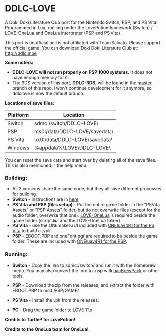 # DDLC-LOVE
A Doki Doki Literature Club port for the Nintendo Switch, PSP, and PS Vita! Programmed in Lua, running under the LovePotion framework (Switch) / LOVE-OneLua and OneLua interpreter (PSP and PS Vita)

This port is unofficial and is not affiliated with Team Salvato. Please support the official game. You can download Doki Doki Literature Club at: http://ddlc.moe

**Some note/s:**
- **DDLC-LOVE will not run properly on PSP 1000 systems.** It does not have enough memory for it.
- The 3DS version of this port, **DDLC-3DS**, will be found in the [master](https://github.com/LukeZGD/DDLC-LOVE/tree/master) branch of this repo. I won't continue development for it anymore, so ddlclove is now the default branch.

**Locations of save files:**

| Platform | Location                            |
|----------|-------------------------------------|
| Switch   | sdmc:/switch/DDLC-LOVE/             |
| PSP      | ms0:/data/DDLC-LOVE/savedata/       |
| PS Vita  | ux0:/data/DDLC-LOVE/savedata/       |
| Windows  | %appdata%\LOVE\DDLC-LOVE\           |

You can reset the save data and start over by deleting all of the save files. This is also mentioned in the help menu.

### Building:
- All 3 versions share the same code, but they all have different processes for building.
- **Switch** - Instructions are in [here](https://github.com/TurtleP/LovePotion/wiki/Packaging-Your-Game)
- **PS Vita and PSP (files setup)** - Put the entire game folder in the "PSVita Assets" or "PSP Assets" folder, but do not overwrite files (except for the audio folder, overwrite that one). [LOVE-OneLua](https://github.com/LukeZGD/LOVE-OneLua) is required beside the game folder (script.lua and the LOVE-OneLua folder). 
- **PS Vita** - use the ONEmakerGUI included with [ONEluav4R1 for the PS Vita](http://onelua.x10.mx/vita/ONEluaVita4R1.rar) to build a .vpk. 
- **PSP** - EBOOT.PBP and oneFont.pgf are required to be beside the game folder. These are included with [ONEluav4R1 for the PSP](http://onelua.x10.mx/psp/ONEluav4R1.rar).

### Running:
- **Switch** - Copy the .nro to sdmc:/switch/ and run it with the homebrew menu. You may also convert the .nro to .nsp with [hacBrewPack](https://github.com/The-4n/hacBrewPack) or other tools.

- **PSP** - Download the zip from the releases, and extract the folder with EBOOT.PBP to ms0:/PSP/GAME/

- **PS Vita** - Install the vpk from the releases.

- **PC** - Drag the game folder to LÖVE 11.x

**Credits to TurtleP for LovePotion!**

**Credits to the OneLua team for OneLua!**
